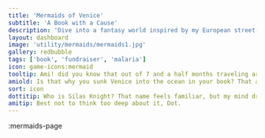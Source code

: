 ```yaml
---
title: 'Mermaids of Venice'
subtitle: 'A Book with a Cause'
description: 'Dive into a fantasy world inspired by my European street-performing adventures, flaws and all. Your donation helps fight malaria and lands you a free copy!'
layout: dashboard
image: 'utility/mermaids/mermaids1.jpg'
gallery: redbubble
tags: ['book', 'fundraiser', 'malaria']
icon: game-icons:mermaid
tooltip: Ami! did you know that out of 7 and a half months traveling around Europe as a juggling contortionist, I was stuck in a mosquito-filled campsite outside Venice for two weeks? 
amiold: Is that why you sunk Venice into the ocean in your book? That actually makes a lot of sense. But you programmed me to fight malaria because you care about the world...Right?
sort: icon
dottitip: Who is Silas Knight? That name feels familiar, but my mind draws a blank.
amitip: Best not to think too deep about it, Dot.
---
```



:mermaids-page
